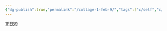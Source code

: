 ```yaml
---
{"dg-publish":true,"permalink":"/collage-1-feb-9/","tags":["c/self","c/japan","c/trip","c/Y","c/jonny","c/flight-ticket","c/food","c/building"],"created":"2024-01-01T16:34:57.415-05:00","updated":"2024-01-02T20:26:31.214-05:00"}
---
```



[1FEB9](https://www.instagram.com/p/Bzji1pIhIVa/)